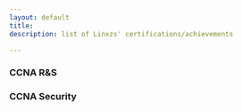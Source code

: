 ```yaml
---
layout: default
title: 
description: list of Linxzs' certifications/achievements

---
```



### CCNA R&S

### CCNA Security

